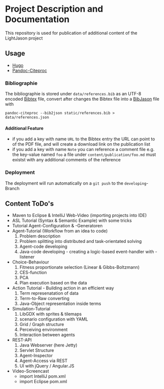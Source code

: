 # Project Description and Documentation  

This repository is used for publication of additional content of the LightJason project

## Usage

* [Hugo](https://gohugo.io/)
* [Pandoc-Citeproc](http://pandoc.org/)

### Bibliographie

The bibliographie is stored under ```data/references.bib``` as an UTF-8 encoded [Bibtex](http://www.bibtex.org/) file, convert after changes the Bibtex file into a [BibJason](http://okfnlabs.org/bibjson/) file with

```
pandoc-citeproc --bib2json static/references.bib > data/references.json
```

#### Additional Feature

* if you add a key with name ```URL``` to the Bibtex entry the URL can point to of the PDF file, and will create a download link on the publication list
* if you add a key with name ```Note``` you can reference a comment file e.g. the key-value named ```foo``` a file under ```content/publication/foo.md``` must existst with any additional comments of the reference

### Deployment

The deployment will run automatically on a ```git push``` to the ```developing```-Branch


## Content ToDo's

* Maven to Eclipse & IntelliJ Web-Video (importing projects into IDE)
* ASL Tutorial (Syntax & Semantic Example) with some tricks
* Tutorial Agent-Configuration & -Generatoren 
* Agent-Tutorial (Workflow from an idea to code)
	1. Problem description
	2. Problem splitting into distributed and task-orientated solving
	3. Agent-code developing
	4. Java-code developing - creating a logic-based event-handler with -listener
* Choice-Behaviour
	1. Fitness proportionate selection (Linear & Gibbs-Boltzmann)
	2. CES-function
	4. PCA
	4. Plan execution based on the data
* Action Tutorial - Building action in an efficient way
	1. Term represenatation of data
	2. Term-to-Raw converting
	3. Java-Object representation inside terms
* Simulation-Tutorial
	1. LibGDX with sprites & tilemaps
	2. scenario configuration with YAML
	3. Grid / Graph structure
	4. Perceiving environment
	5. Interaction between agents
* REST-API
	1. Java Webserver (here Jetty)
	2. Servlet Structure
	3. Agent-Inspector 
	4. Agent-Access via REST
	5. UI with jQuery / Angular.JS
* Video-Screencast
	* import IntelliJ pom.xml 
	* import Eclipse pom.xml
